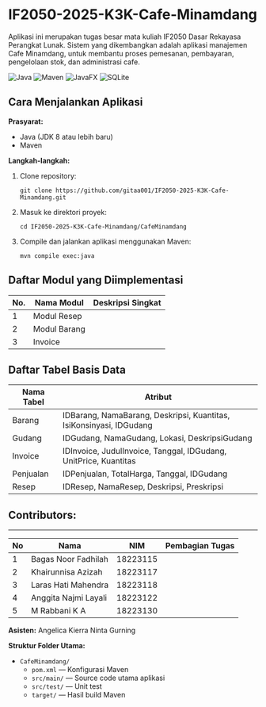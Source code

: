 # IF2050-2025-K3K-Cafe-Minamdang

Aplikasi ini merupakan tugas besar mata kuliah IF2050 Dasar Rekayasa Perangkat Lunak. Sistem yang dikembangkan adalah aplikasi manajemen Cafe Minamdang, untuk membantu proses pemesanan, pembayaran, pengelolaan stok, dan administrasi cafe.

![Java](https://img.shields.io/badge/Java-17%2B-orange?logo=java&logoColor=white)
![Maven](https://img.shields.io/badge/Maven-3.8%2B-blue?logo=apachemaven&logoColor=white)
![JavaFX](https://img.shields.io/badge/JavaFX-17%2B-007396?logo=openjfx&logoColor=white)
![SQLite](https://img.shields.io/badge/SQLite-3%2B-003B57?logo=sqlite&logoColor=white)

## Cara Menjalankan Aplikasi

**Prasyarat:**  
- Java (JDK 8 atau lebih baru)
- Maven

**Langkah-langkah:**
1. Clone repository:
   ```
   git clone https://github.com/gitaa001/IF2050-2025-K3K-Cafe-Minamdang.git
   ```
2. Masuk ke direktori proyek:
   ```
   cd IF2050-2025-K3K-Cafe-Minamdang/CafeMinamdang
   ```
3. Compile dan jalankan aplikasi menggunakan Maven:
   ```
   mvn compile exec:java
   ```

## Daftar Modul yang Diimplementasi

| No. | Nama Modul      | Deskripsi Singkat            | 
|-----|-----------------|-----------------------------|
| 1   | Modul Resep         |        |
| 2   | Modul Barang        |      | 
| 3  | Invoice             |                          | 

## Daftar Tabel Basis Data

| Nama Tabel | Atribut                                 |
|------------|-----------------------------------------|
| Barang      | IDBarang, NamaBarang, Deskripsi, Kuantitas, IsiKonsinyasi, IDGudang            |
| Gudang     | IDGudang, NamaGudang, Lokasi, DeskripsiGudang   |
| Invoice        | IDInvoice, JudulInvoice, Tanggal, IDGudang, UnitPrice, Kuantitas            |
| Penjualan     | IDPenjualan, TotalHarga, Tanggal, IDGudang   |
| Resep     | IDResep, NamaResep, Deskripsi, Preskripsi   |

## Contributors:
_______

| **No** | **Nama** | **NIM**  | **Pembagian Tugas** |
| ------ | ---------------------- | ------------- | ----------- |
| 1      | Bagas Noor Fadhilah           | 18223115      |  |
| 2      | Khairunnisa Azizah  | 18223117      | 
| 3      | Laras Hati Mahendra      | 18223118      | 
| 4      | Anggita Najmi Layali| 18223122      | 
| 5      | M Rabbani K A      | 18223130      | |

**Asisten:** Angelica Kierra Ninta Gurning

**Struktur Folder Utama:**
- `CafeMinamdang/`
  - `pom.xml` — Konfigurasi Maven
  - `src/main/` — Source code utama aplikasi
  - `src/test/` — Unit test
  - `target/` — Hasil build Maven

